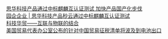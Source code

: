   
[思华科技产品通过中标麒麟互认证测试 加快产品国产化步伐](http://www.dianyue.me/archives/097/e3wn1kp946itxtwm/)  
[园企企业 | 思华科技产品秒云通过中标麒麟互认证测试](http://www.dianyue.me/archives/696/2glfee604fqglgh6/)  
[科技华贸——互联与物联的结合](http://www.dianyue.me/archives/667/pq2xq9ytx92i6vdu/)  
[美国贸易代表办公室公布的针对中国贸易征税清单将波及到电池出口](http://www.dianyue.me/archives/976/is49nz1i6yztue5n/)